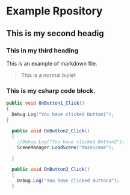 # Example Rpository

## This is my second headig
### This in my third heading

This is an example of markdown file.

> This is a normal bullet


### This is my csharp code block.

```csharp  
public void OnButton1_Click()
{
  Debug.Log("You have clicked Button1");
}

  public void OnButton2_Click()
  {
    //Debug.Log("You have clicked Button2");
    SceneManager.LoadScene("MainScene");

  }

  public void OnButton3_Click()
  {
    Debug.Log("You have clicked Button3");
  }

```
